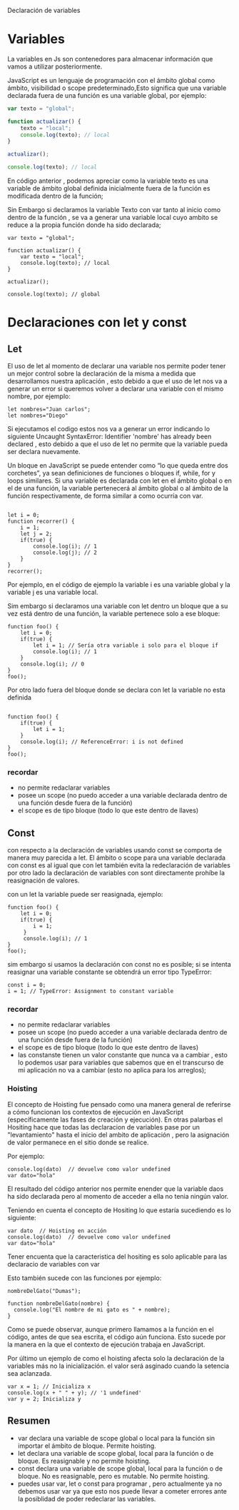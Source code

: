 Declaración de variables


# Variables
La variables en Js son contenedores para almacenar información que vamos a utilizar posteriormente.

JavaScript es un lenguaje de programación con el ámbito global como ámbito, visibilidad o scope predeterminado,Esto significa que una variable declarada fuera de una función es una variable global, por ejemplo:


`````````javascript
var texto = "global";

function actualizar() {
    texto = "local";
    console.log(texto); // local
}

actualizar();

console.log(texto); // local


`````````

En código anterior , podemos apreciar como la variable texto es una variable de ámbito global definida inicialmente fuera de la función es modificada dentro de la función;

Sin Embargo si declaramos la variable Texto con var tanto al inicio como dentro de la función , se va a generar una variable local cuyo ambito se reduce a la propia función donde ha sido declarada;


`````````
var texto = "global";

function actualizar() {
    var texto = "local";
    console.log(texto); // local
}

actualizar();

console.log(texto); // global

`````````



# Declaraciones con let y const

## Let
El uso de let al momento de declarar una variable nos permite poder tener un mejor control sobre la declaración de la misma a medida que desarrollamos nuestra aplicación , esto debido a que el uso de let nos va a generar un error si queremos volver a declarar una variable con el mismo nombre, por ejemplo:

`````````
let nombres="Juan carlos";
let nombres="Diego"
`````````

Si ejecutamos el codigo estos nos va a generar un error indicando lo siguiente Uncaught SyntaxError: Identifier 'nombre' has already been declared , esto debido a que el uso de let no permite que la variable pueda ser declara nuevamente.


Un bloque en JavaScript se puede entender como “lo que queda entre dos corchetes”, ya sean definiciones de funciones o bloques if, while, for y loops similares. Si una variable es declarada con let en el ámbito global o en el de una función, la variable pertenecerá al ámbito global o al ámbito de la función respectivamente, de forma similar a como ocurría con var.

`````````

let i = 0;
function recorrer() {
    i = 1;
    let j = 2;
    if(true) {
        console.log(i); // 1
        console.log(j); // 2
    }
}
recorrer();
`````````

Por ejemplo, en el código de ejemplo la variable i es una variable global y la variable j es una variable local.

Sim embargo si declaramos una variable con let dentro un bloque que a su vez está dentro de una función, la variable pertenece solo a ese bloque:

`````````
function foo() {
    let i = 0;
    if(true) {
        let i = 1; // Sería otra variable i solo para el bloque if
        console.log(i); // 1
    }
    console.log(i); // 0
}
foo();

`````````

Por otro lado fuera del bloque donde se declara con let la variable no esta definida
`````````

function foo() {
    if(true) {
        let i = 1;
    }
    console.log(i); // ReferenceError: i is not defined
}
foo();
`````````

### recordar
* no permite redaclarar variables
* posee un scope (no puedo acceder a una variable declarada dentro de una función desde fuera de la función)
* el scope es de tipo bloque (todo lo que este dentro de llaves)


## Const
con respecto a la declaración de variables usando const se comporta de manera muy parecida a let.
El ámbito o scope para una variable declarada con const es al igual que con let también evita la redeclaración de variables por otro lado la declaración de variables con sont directamente prohíbe la reasignación de valores.


con un let la variable puede ser reasignada, ejemplo:

`````````
function foo() {
    let i = 0;
    if(true) {
        i = 1;
     }
     console.log(i); // 1
}
foo();
`````````

sim embargo si usamos la declaración con const no es posible; si se intenta reasignar una variable constante se obtendrá un error tipo TypeError:

`````````
const i = 0;
i = 1; // TypeError: Assignment to constant variable
`````````

### recordar
* no permite redaclarar variables
* posee un scope (no puedo acceder a una variable declarada dentro de una función desde fuera de la función)
* el scope es de tipo bloque (todo lo que este dentro de llaves)
* las constanste tienen un valor constante que nunca va a cambiar , esto lo podemos usar para variables que sabemos que en el transcurso de mi aplicación no va a cambiar (esto no aplica para los arreglos);




### Hoisting
El concepto de Hoisting fue pensado como una manera general de referirse a cómo funcionan los contextos de ejecución en JavaScript (específicamente las fases de creación y ejecución). En otras palarbas el Hositing hace que todas las declaracion de variables pase por un "levantamiento" hasta el inicio del ambito de aplicación , pero la asignación de valor permanece en el sitio donde se realice. 

Por ejemplo:

`````````
console.log(dato)  // devuelve como valor undefined
var dato="hola"

`````````
El resultado del código anterior nos permite enender que la variable daos ha sido declarada pero al momento de acceder a ella no tenia ningún valor.

Teniendo en cuenta el concepto de Hositing lo que estaría sucediendo es lo siguiente:

`````````
var dato  // Hoisting en acción
console.log(dato)  // devuelve como valor undefined
var dato="hola"

`````````

Tener encuenta que la caracteristica del hositing es solo aplicable para las declaracio de variables con var

Esto también sucede con las funciones por ejemplo:


`````````
nombreDelGato("Dumas");

function nombreDelGato(nombre) { 
  console.log("El nombre de mi gato es " + nombre);
}

`````````

Como se puede observar, aunque primero llamamos a la función en el código, antes de que sea escrita, el código aún funciona. Esto sucede por la manera en la que el contexto de ejecución trabaja en JavaScript. 


Por último un ejemplo de como el hoisting afecta solo la declaración de la variables más no la inicialización. el valor será asginado cuando la setencia sea aclanzada.


`````````
var x = 1; // Inicializa x
console.log(x + " " + y); // '1 undefined'
var y = 2; Inicializa y

`````````


## Resumen 
* var declara una variable de scope global o local para la función sin importar el ámbito de bloque. Permite hoisting.
* let declara una variable de scope global, local para la función o de bloque. Es reasignable y no permite hoisting.
* const declara una variable de scope global, local para la función o de bloque. No es reasignable, pero es mutable. No permite hoisting.
* puedes usar var, let o const para programar , pero actualmente ya no debemos usar var ya que esto nos puede llevar a cometer errores ante la posiblidad de poder redeclarar las variables.